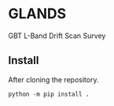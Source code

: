 # GLANDS
GBT L-Band Drift Scan Survey

## Install
After cloning the repository.

`python -m pip install .`
